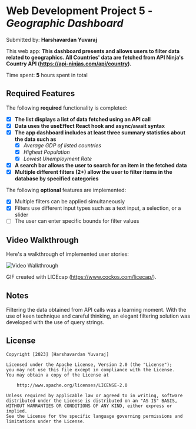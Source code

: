 # Web Development Project 5 - *Geographic Dashboard*

Submitted by: **Harshavardan Yuvaraj**

This web app: **This dashboard presents and allows users to filter data related to geographics. All Countries' data are fetched from API Ninja's Country API (https://api-ninjas.com/api/country).**

Time spent: **5** hours spent in total

## Required Features

The following **required** functionality is completed:

- [X] **The list displays a list of data fetched using an API call**
- [X] **Data uses the useEffect React hook and async/await syntax**
- [X] **The app dashboard includes at least three summary statistics about the data such as**
  - [X] *Average GDP of listed countries*
  - [X] *Highest Population*
  - [X] *Lowest Unemployment Rate*
- [X] **A search bar allows the user to search for an item in the fetched data**
- [X] **Multiple different filters (2+) allow the user to filter items in the database by specified categories**

The following **optional** features are implemented:

- [X] Multiple filters can be applied simultaneously
- [X] Filters use different input types such as a text input, a selection, or a slider
- [ ] The user can enter specific bounds for filter values

## Video Walkthrough

Here's a walkthrough of implemented user stories:

<img src='./private/Project-5-Demo.gif' title='Video Walkthrough' width='' alt='Video Walkthrough' />

<!-- Replace this with whatever GIF tool you used! -->
GIF created with LICEcap (https://www.cockos.com/licecap/).
<!-- Recommended tools:
[Kap](https://getkap.co/) for macOS
[ScreenToGif](https://www.screentogif.com/) for Windows
[peek](https://github.com/phw/peek) for Linux. -->

## Notes

Filtering the data obtained from API calls was a learning moment. With the use of keen technique and careful thinking, an elegant filtering
solution was developed with the use of query strings.

## License

    Copyright [2023] [Harshavardan Yuvaraj]

    Licensed under the Apache License, Version 2.0 (the "License");
    you may not use this file except in compliance with the License.
    You may obtain a copy of the License at

        http://www.apache.org/licenses/LICENSE-2.0

    Unless required by applicable law or agreed to in writing, software
    distributed under the License is distributed on an "AS IS" BASIS,
    WITHOUT WARRANTIES OR CONDITIONS OF ANY KIND, either express or implied.
    See the License for the specific language governing permissions and
    limitations under the License.